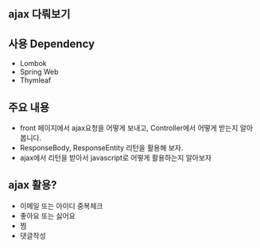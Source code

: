 ## ajax 다뤄보기

## 사용 Dependency  
- Lombok
- Spring Web
- Thymleaf

## 주요 내용
- front 페이지에서 ajax요청을 어떻게 보내고, Controller에서 어떻게 받는지 알아봅니다.
- ResponseBody, ResponseEntity 리턴을 활용해 보자.
- ajax에서 리턴을 받아서 javascript로 어떻게 활용하는지 알아보자

## ajax 활용?
- 이메일 또는 아이디 중복체크
- 좋아요 또는 싫어요
- 찜
- 댓글작성
